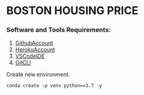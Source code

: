 # BOSTON HOUSING PRICE


### Software and Tools Requirements:

1. [GithubAccount](https://github.com/)
2. [HerokuAccount](https://heroku.com/)
3. [VSCodeIDE](https://code.visualstudio.com/)
4. [GitCLI](https://git-scm.com/downloads)

Create new environment.

```
conda create -p venv python==3.7 -y

```
 
